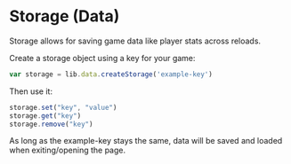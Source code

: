 # Storage (Data)

Storage allows for saving game data like player stats across reloads.

Create a storage object using a key for your game:
```js
var storage = lib.data.createStorage('example-key')
```

Then use it:
```js
storage.set("key", "value")
storage.get("key")
storage.remove("key")
```


As long as the example-key stays the same, data will be saved and loaded when exiting/opening the page.